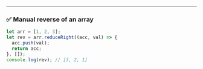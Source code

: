 
---

### ✅ Manual reverse of an array

```js
let arr = [1, 2, 3];
let rev = arr.reduceRight((acc, val) => {
  acc.push(val);
  return acc;
}, []);
console.log(rev); // [3, 2, 1]

```
